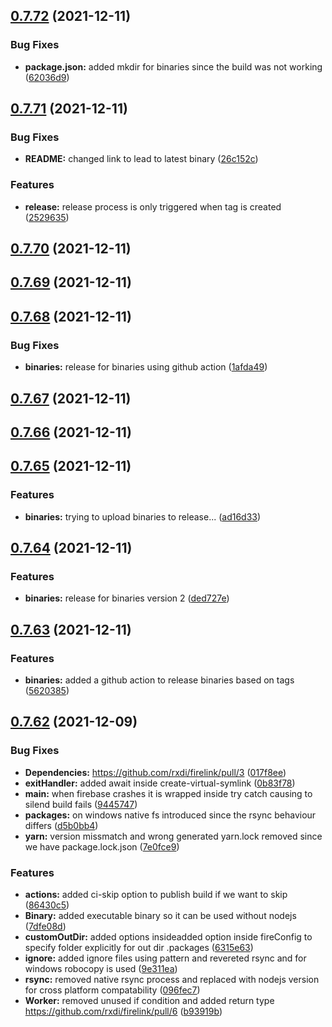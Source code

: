 ## [0.7.72](https://github.com/rxdi/firelink/compare/v0.7.71...v0.7.72) (2021-12-11)

### Bug Fixes

- **package.json:** added mkdir for binaries since the build was not working ([62036d9](https://github.com/rxdi/firelink/commit/62036d956afa0b5f8aba34ca922bbb4189423ccc))

## [0.7.71](https://github.com/rxdi/firelink/compare/v0.7.70...v0.7.71) (2021-12-11)

### Bug Fixes

- **README:** changed link to lead to latest binary ([26c152c](https://github.com/rxdi/firelink/commit/26c152c97fb85d104f9edeef39999a999c6bc4fe))

### Features

- **release:** release process is only triggered when tag is created ([2529635](https://github.com/rxdi/firelink/commit/25296357961d6c3d087035f394d111896057eaf4))

## [0.7.70](https://github.com/rxdi/firelink/compare/v0.7.69...v0.7.70) (2021-12-11)

## [0.7.69](https://github.com/rxdi/firelink/compare/v0.7.68...v0.7.69) (2021-12-11)

## [0.7.68](https://github.com/rxdi/firelink/compare/v0.7.67...v0.7.68) (2021-12-11)

### Bug Fixes

- **binaries:** release for binaries using github action ([1afda49](https://github.com/rxdi/firelink/commit/1afda49d893bd1ad14ade61bdfa87cd984257933))

## [0.7.67](https://github.com/rxdi/firelink/compare/v0.7.66...v0.7.67) (2021-12-11)

## [0.7.66](https://github.com/rxdi/firelink/compare/v0.7.65...v0.7.66) (2021-12-11)

## [0.7.65](https://github.com/rxdi/firelink/compare/v0.7.64...v0.7.65) (2021-12-11)

### Features

- **binaries:** trying to upload binaries to release... ([ad16d33](https://github.com/rxdi/firelink/commit/ad16d33ed52156602b79ab139307ef936e757253))

## [0.7.64](https://github.com/rxdi/firelink/compare/v0.7.63...v0.7.64) (2021-12-11)

### Features

- **binaries:** release for binaries version 2 ([ded727e](https://github.com/rxdi/firelink/commit/ded727e64374113efac033eeb0e5b6b55b6205e6))

## [0.7.63](https://github.com/rxdi/firelink/compare/v0.7.62...v0.7.63) (2021-12-11)

### Features

- **binaries:** added a github action to release binaries based on tags ([5620385](https://github.com/rxdi/firelink/commit/5620385eff79856c70ef79e1feeea98927332598))

## [0.7.62](https://github.com/rxdi/firelink/compare/017f8ee90d8b7eb26e5150fb963c2870cd4cce49...v0.7.62) (2021-12-09)

### Bug Fixes

- **Dependencies:** https://github.com/rxdi/firelink/pull/3 ([017f8ee](https://github.com/rxdi/firelink/commit/017f8ee90d8b7eb26e5150fb963c2870cd4cce49))
- **exitHandler:** added await inside create-virtual-symlink ([0b83f78](https://github.com/rxdi/firelink/commit/0b83f78f68ef1da8dd66f2a85a35298383271566))
- **main:** when firebase crashes it is wrapped inside try catch causing to silend build fails ([9445747](https://github.com/rxdi/firelink/commit/944574740fbcb534540075b3b12d9bd8d982f9b3))
- **packages:** on windows native fs introduced since the rsync behaviour differs ([d5b0bb4](https://github.com/rxdi/firelink/commit/d5b0bb491c14dc8bd635ccff5ca52bd63eefc72a))
- **yarn:** version missmatch and wrong generated yarn.lock removed since we have package.lock.json ([7e0fce9](https://github.com/rxdi/firelink/commit/7e0fce993816629210f9abc1bab4961edc58d415))

### Features

- **actions:** added ci-skip option to publish build if we want to skip ([86430c5](https://github.com/rxdi/firelink/commit/86430c5fc549e6f9c98202eb0a022ffd9f9e14d0))
- **Binary:** added executable binary so it can be used without nodejs ([7dfe08d](https://github.com/rxdi/firelink/commit/7dfe08d09b0f6fc3604e04d2b1fecce902d36b04))
- **customOutDir:** added options insideadded option inside fireConfig to specify folder explicitly for out dir .packages ([6315e63](https://github.com/rxdi/firelink/commit/6315e6305c112c18e1b39d4c6a62f0a5062e8d78))
- **ignore:** added ignore files using pattern and revereted rsync and for windows robocopy is used ([9e311ea](https://github.com/rxdi/firelink/commit/9e311ea6f0d6e8208654654e53161c9a8e8db1f5))
- **rsync:** removed native rsync process and replaced with nodejs version for cross platform compatability ([096fec7](https://github.com/rxdi/firelink/commit/096fec7fa71e3d463bef0996dfb816eb2d6c0ee8))
- **Worker:** removed unused if condition and added return type https://github.com/rxdi/firelink/pull/6 ([b93919b](https://github.com/rxdi/firelink/commit/b93919b9d307240276fc8add946d92c773f1cc0c))
